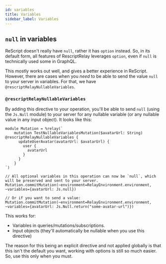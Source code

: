 ```yaml
---
id: variables
title: Variables
sidebar_label: Variables
---
```


## `null` in variables

ReScript doesn't really have `null`, rather it has `option` instead. So, in its default form, all features of RescriptRelay leverages `option`, even if `null` is technically used some in GraphQL.

This mostly works out well, and gives a better experience in ReScript. However, there are cases when you _need_ to be able to send the value `null` to your server in variables. For that, we have `@rescriptRelayNullableVariables`.

### `@rescriptRelayNullableVariables`

By adding this directive to your operation, you'll be able to send `null` (using the `Js.Null` module) to your server for any nullable variable (or any nullable value in any input object). It looks like this:

```rescript
module Mutation = %relay(`
    mutation TestNullableVariablesMutation($avatarUrl: String) @rescriptRelayNullableVariables {
      updateUserAvatar(avatarUrl: $avatarUrl) {
        user {
          avatarUrl
        }
      }
    }
`)

// All optional variables in this operation can now be `null`, which will be preserved and sent to your server.
Mutation.commitMutation(~environment=RelayEnvironment.environment, ~variables={avatarUrl: Js.null})

// Or if you want to send a value:
Mutation.commitMutation(~environment=RelayEnvironment.environment, ~variables={avatarUrl: Js.Null.return("some-avatar-url")})
```

This works for:

- Variables in queries/mutations/subscriptions.
- Input objects (they'll automatically be nullable when you use this directive)

The reason for this being an explicit directive and not applied globally is that this isn't the default you want, working with options is still so much easier. So, use this only when you must.
